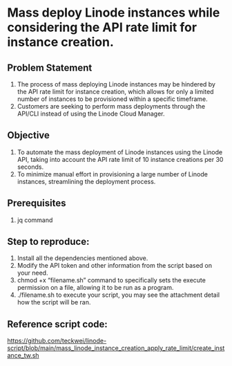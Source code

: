 
# Mass deploy Linode instances while considering the API rate limit for instance creation.

## Problem Statement
1. The process of mass deploying Linode instances may be hindered by the API rate limit for instance creation, which allows for only a limited number of instances to be provisioned within a specific timeframe.
2. Customers are seeking to perform mass deployments through the API/CLI instead of using the Linode Cloud Manager.

## Objective
1. To automate the mass deployment of Linode instances using the Linode API, taking into account the API rate limit of 10 instance creations per 30 seconds.
2. To minimize manual effort in provisioning a large number of Linode instances, streamlining the deployment process.

## Prerequisites 
1. jq command

## Step to reproduce: 
1.	Install all the dependencies mentioned above.
2.	Modify the API token and other information from the script based on your need.
3.	chmod +x “filename.sh” command to specifically sets the execute permission on a file, allowing it to be run as a program.
4.	./filename.sh to execute your script, you may see the attachment detail how the script will be ran.

## Reference script code:
https://github.com/teckwei/linode-script/blob/main/mass_linode_instance_creation_apply_rate_limit/create_instance_tw.sh

